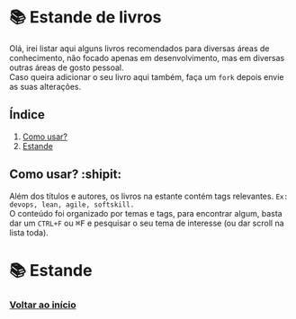 # 📚 Estande de livros

Olá, irei listar aqui alguns livros recomendados para diversas áreas de conhecimento, não focado apenas em desenvolvimento, mas em diversas outras áreas de gosto pessoal.<br />
Caso queira adicionar o seu livro aqui também, faça um ```fork``` depois envie as suas alterações.


## Índice
1. [Como usar?](#como%20usar?)
2. [Estande](#estande)


## Como usar?  :shipit:
Além dos títulos e autores, os livros na estante contém tags relevantes. ```Ex: devops, lean, agile, softskill. ```<br />
O conteúdo foi organizado por temas e tags, para encontrar algum, basta dar um ```CTRL+F``` ou <kbd>⌘F</kbd> e pesquisar o seu tema de interesse (ou dar scroll na lista toda).

# 📚 Estande




### [Voltar ao início](#a%20estante%20do%20dev)
